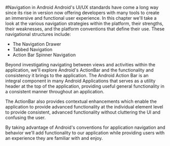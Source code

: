 #Navigation in Android
Android's UI/UX standards have come a long way since its rise in version now offering developers with many tools to create an immersive and functional user experience. In this chapter we'll take a look at the various navigation strategies within the platform, their strengths, their weaknesses, and the platform conventions that define their use. These navigational structures include:

* The Navigation Drawer
* Tabbed Navigation
* Action Bar Spinner Navigation

Beyond investigating navigating between views and activities within the application, we'll explore Android's ActionBar and the functionality and consistency it brings to the application. The Android Action Bar is an integral component in many Android Applications that serves as a utility header at the top of the application, providing useful general functionality in a consistent manner throughout an application.

The ActionBar also provides contextual enhancements which enable the application to provide advanced functionality at the individual element level to provide consistent, advanced functionality without cluttering the UI and confusing the user.

By taking advantage of Android's conventions for application navigation and behavior we'll add functionality to our application while providing users with an experience they are familiar with and enjoy.